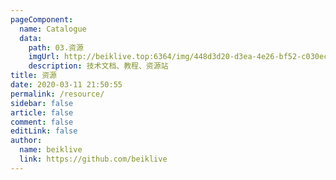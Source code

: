 ```yaml
---
pageComponent:
  name: Catalogue
  data:
    path: 03.资源
    imgUrl: http://beiklive.top:6364/img/448d3d20-d3ea-4e26-bf52-c030ec697e41.png
    description: 技术文档、教程、资源站
title: 资源
date: 2020-03-11 21:50:55
permalink: /resource/
sidebar: false
article: false
comment: false
editLink: false
author:
  name: beiklive
  link: https://github.com/beiklive
---
```

